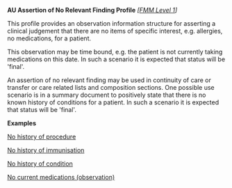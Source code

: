 **AU Assertion of No Relevant Finding Profile** *[[FMM Level 1](guidance.html)]*

This profile provides an observation information structure for asserting a clinical judgement that there are no items of specific interest, e.g. allergies, no medications, for a patient.

This observation may be time bound, e.g. the patient is not currently taking medications on this date. In such a scenario it is expected that status will be 'final'.

An assertion of no relevant finding may be used in continuity of care or transfer or care related lists and composition sections. One possible use scenario is in a summary document to positively state that there is no known history of conditions for  a patient. In such a scenario it is expected that status will be 'final'.

**Examples**

[No history of procedure](observation-norelevantfinding-nohistoryofprocedure.html)

[No history of immunisation](observation-norelevantfinding-nohistoryofimmunisations.html)

[No history of condition](observation-norelevantfinding-nohistoryofcondition.html)

[No current medications (observation)](observation-norelevantfinding-nocurrentmedications.html)